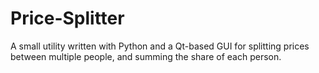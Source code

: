 # Price-Splitter
A small utility written with Python and a Qt-based GUI for splitting prices between multiple people, and summing the share of each person.
